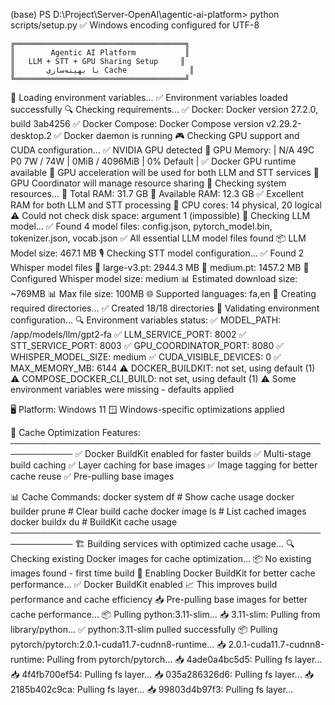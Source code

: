 (base) PS D:\Project\Server-OpenAI\agentic-ai-platform> python scripts/setup.py
✅ Windows encoding configured for UTF-8

    ╔══════════════════════════════════════╗
    ║        Agentic AI Platform           ║
    ║   LLM + STT + GPU Sharing Setup     ║
    ║       با بهینه‌سازی Cache              ║
    ╚══════════════════════════════════════╝

🔧 Loading environment variables...
✅ Environment variables loaded successfully
🔍 Checking requirements...
✅ Docker: Docker version 27.2.0, build 3ab4256
✅ Docker Compose: Docker Compose version v2.29.2-desktop.2
✅ Docker daemon is running
🎮 Checking GPU support and CUDA configuration...
✅ NVIDIA GPU detected
💾 GPU Memory: | N/A 49C P0 7W / 74W | 0MiB / 4096MiB | 0% Default |
✅ Docker GPU runtime available
🚀 GPU acceleration will be used for both LLM and STT services
🔄 GPU Coordinator will manage resource sharing
💾 Checking system resources...
🐏 Total RAM: 31.7 GB
🐏 Available RAM: 12.3 GB
✅ Excellent RAM for both LLM and STT processing
🔧 CPU cores: 14 physical, 20 logical
⚠️ Could not check disk space: argument 1 (impossible<bad format char>)
🤖 Checking LLM model...
✅ Found 4 model files: config.json, pytorch_model.bin, tokenizer.json, vocab.json
✅ All essential LLM model files found
📦 LLM Model size: 467.1 MB
🎙️ Checking STT model configuration...
✅ Found 2 Whisper model files
📁 large-v3.pt: 2944.3 MB
📁 medium.pt: 1457.2 MB
🔧 Configured Whisper model size: medium
📊 Estimated download size: ~769MB
📊 Max file size: 100MB
🌐 Supported languages: fa,en
📁 Creating required directories...
✅ Created 18/18 directories
🔧 Validating environment configuration...
🔍 Environment variables status:
✅ MODEL_PATH: /app/models/llm/gpt2-fa
✅ LLM_SERVICE_PORT: 8002
✅ STT_SERVICE_PORT: 8003
✅ GPU_COORDINATOR_PORT: 8080
✅ WHISPER_MODEL_SIZE: medium
✅ CUDA_VISIBLE_DEVICES: 0
✅ MAX_MEMORY_MB: 6144
⚠️ DOCKER_BUILDKIT: not set, using default (1)
⚠️ COMPOSE_DOCKER_CLI_BUILD: not set, using default (1)
⚠️ Some environment variables were missing - defaults applied

🖥️ Platform: Windows 11
🪟 Windows-specific optimizations applied

🚀 Cache Optimization Features:
────────────────────────────────────────────────────────────
✅ Docker BuildKit enabled for faster builds
✅ Multi-stage build caching
✅ Layer caching for base images
✅ Image tagging for better cache reuse
✅ Pre-pulling base images

📊 Cache Commands:
docker system df # Show cache usage
docker builder prune # Clear build cache
docker image ls # List cached images
docker buildx du # BuildKit cache usage
────────────────────────────────────────────────────────────
🏗️ Building services with optimized cache usage...
🔍 Checking existing Docker images for cache optimization...
📦 No existing images found - first time build
🔧 Enabling Docker BuildKit for better cache performance...
✅ Docker BuildKit enabled
📈 This improves build performance and cache efficiency
📥 Pre-pulling base images for better cache performance...
📦 Pulling python:3.11-slim...
📥 3.11-slim: Pulling from library/python...
✅ python:3.11-slim pulled successfully
📦 Pulling pytorch/pytorch:2.0.1-cuda11.7-cudnn8-runtime...
📥 2.0.1-cuda11.7-cudnn8-runtime: Pulling from pytorch/pytorch...
📥 4ade0a4bc5d5: Pulling fs layer...
📥 4f4fb700ef54: Pulling fs layer...
📥 035a286326d6: Pulling fs layer...
📥 2185b402c9ca: Pulling fs layer...
📥 99803d4b97f3: Pulling fs layer...
